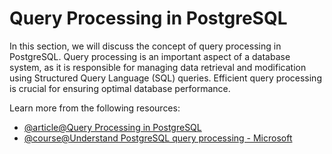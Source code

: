 # Query Processing in PostgreSQL

In this section, we will discuss the concept of query processing in PostgreSQL. Query processing is an important aspect of a database system, as it is responsible for managing data retrieval and modification using Structured Query Language (SQL) queries. Efficient query processing is crucial for ensuring optimal database performance.

Learn more from the following resources:

- [@article@Query Processing in PostgreSQL](https://medium.com/agedb/query-processing-in-postgresql-1309fa93f69f)
- [@course@Understand PostgreSQL query processing - Microsoft](https://learn.microsoft.com/en-us/training/modules/understand-postgresql-query-process/)